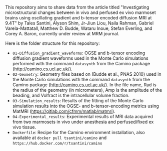 This repository aims to share data from the article titled "Investigating microstructural changes between in vivo and perfused ex vivo marmoset brains using oscillating gradient and b-tensor encoded diffusion MRI at 9.4T" by Tales Santini, Alyson Shim, Jr-Jiun Liou, Naila Rahman, Gabriel Varela-Mattatall, Matthew D. Budde, Wataru Inoue, Stefan Everling, and Corey A. Baron, currently under review at MRM journal.

Here is the folder structure for this repository:

- `01-Diffusion_gradient_waveforms`: OGSE and b-tensor encoding diffusion gradient waveforms used in the Monte Carlo simulations performed with the command `datasynth` from the Camino package (http://camino.cs.ucl.ac.uk/).
- `02-Geometry`: Geometry files based on (Budde et al., PNAS 2010) used in the Monte Carlo simulations with the command `datasynth` from the Camino package (http://camino.cs.ucl.ac.uk/). In the file name, Rad is the radius of the geometry (in micrometers), Amp is the amplitude of the beading, and Volfract is the intracellular volume fraction.
- `03-Simulation_results`: Results of the fitting of the Monte Carlo simulation results into the OGSE- and b-tensor-encoding metrics using MatMRI (https://gitlab.com/cfmm/matlab/matmri).
- `04-Experimental_results`: Experimental results of MRI data acquired from two marmosets in vivo under anesthesia and perfused/fixed ex vivo tissue.
- `Dockerfile`: Recipe for the Camino environment installation, also available at `docker pull tsantini/camino` and `https://hub.docker.com/r/tsantini/camino`
